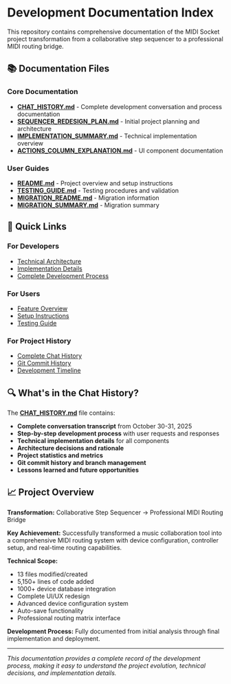 # Development Documentation Index

This repository contains comprehensive documentation of the MIDI Socket project transformation from a collaborative step sequencer to a professional MIDI routing bridge.

## 📚 Documentation Files

### Core Documentation
- **[CHAT_HISTORY.md](CHAT_HISTORY.md)** - Complete development conversation and process documentation
- **[SEQUENCER_REDESIGN_PLAN.md](SEQUENCER_REDESIGN_PLAN.md)** - Initial project planning and architecture
- **[IMPLEMENTATION_SUMMARY.md](IMPLEMENTATION_SUMMARY.md)** - Technical implementation overview
- **[ACTIONS_COLUMN_EXPLANATION.md](ACTIONS_COLUMN_EXPLANATION.md)** - UI component documentation

### User Guides
- **[README.md](README.md)** - Project overview and setup instructions
- **[TESTING_GUIDE.md](TESTING_GUIDE.md)** - Testing procedures and validation
- **[MIGRATION_README.md](MIGRATION_README.md)** - Migration information
- **[MIGRATION_SUMMARY.md](MIGRATION_SUMMARY.md)** - Migration summary

## 🎯 Quick Links

### For Developers
- [Technical Architecture](SEQUENCER_REDESIGN_PLAN.md#technical-architecture)
- [Implementation Details](IMPLEMENTATION_SUMMARY.md)
- [Complete Development Process](CHAT_HISTORY.md#development-process-summary)

### For Users
- [Feature Overview](CHAT_HISTORY.md#final-result)
- [Setup Instructions](README.md)
- [Testing Guide](TESTING_GUIDE.md)

### For Project History
- [Complete Chat History](CHAT_HISTORY.md)
- [Git Commit History](CHAT_HISTORY.md#git-history)
- [Development Timeline](CHAT_HISTORY.md#project-statistics)

## 🔍 What's in the Chat History?

The **[CHAT_HISTORY.md](CHAT_HISTORY.md)** file contains:

- **Complete conversation transcript** from October 30-31, 2025
- **Step-by-step development process** with user requests and responses
- **Technical implementation details** for all components
- **Architecture decisions and rationale**
- **Project statistics and metrics**
- **Git commit history and branch management**
- **Lessons learned and future opportunities**

## 📈 Project Overview

**Transformation:** Collaborative Step Sequencer → Professional MIDI Routing Bridge

**Key Achievement:** Successfully transformed a music collaboration tool into a comprehensive MIDI routing system with device configuration, controller setup, and real-time routing capabilities.

**Technical Scope:**
- 13 files modified/created
- 5,150+ lines of code added
- 1000+ device database integration
- Complete UI/UX redesign
- Advanced device configuration system
- Auto-save functionality
- Professional routing matrix interface

**Development Process:** Fully documented from initial analysis through final implementation and deployment.

---

*This documentation provides a complete record of the development process, making it easy to understand the project evolution, technical decisions, and implementation details.*